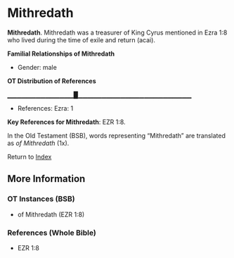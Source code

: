 # Mithredath
**Mithredath**. 
Mithredath was a treasurer of King Cyrus mentioned in Ezra 1:8 who lived during the time of exile and return (acai). 




**Familial Relationships of Mithredath**


* Gender: male


**OT Distribution of References**

▁▁▁▁▁▁▁▁▁▁▁▁▁▁█▁▁▁▁▁▁▁▁▁▁▁▁▁▁▁▁▁▁▁▁▁▁▁▁
* References: Ezra: 1



**Key References for Mithredath**: 
EZR 1:8. 


In the Old Testament (BSB), words representing “Mithredath” are translated as 
*of Mithredath* (1x). 




Return to [Index](00-Index.md)

## More Information

### OT Instances (BSB)

* of Mithredath (EZR 1:8)



### References (Whole Bible)

* EZR 1:8



